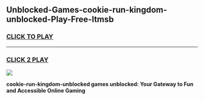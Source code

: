 
## Unblocked-Games-cookie-run-kingdom-unblocked-Play-Free-ltmsb
<h3>
<a href="https://premium76.site?title=cookie-run-kingdom-unblocked&ref=18A1">CLICK TO PLAY</a></h3>
<hr>

<h3>
<a href="https://premium76.site?title=cookie-run-kingdom-unblocked&ref=18A1">CLICK 2 PLAY</a>
  
</h3>

<a href="https://premium76.site?title=cookie-run-kingdom-unblocked&ref=18A1"><img src="https://clearcache.store/games.png"></a>


**cookie-run-kingdom-unblocked games unblocked: Your Gateway to Fun and Accessible Online Gaming**
